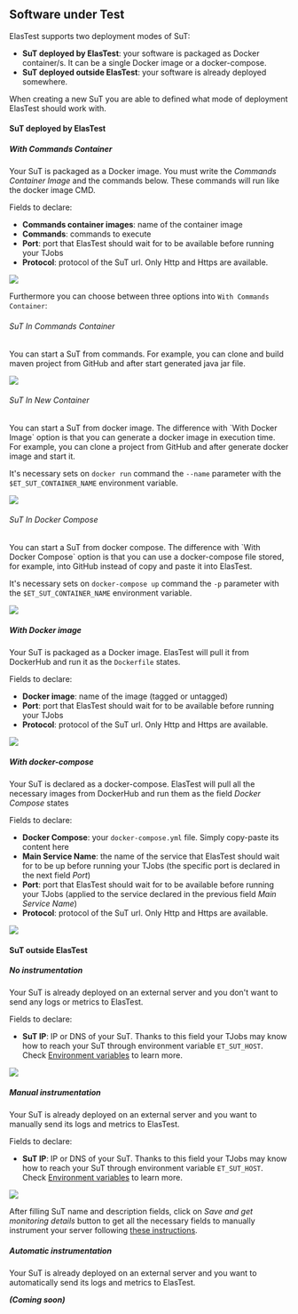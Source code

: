 <div class="range range-xs-left">
<div class="cell-xs-10 cell-lg-6 text-md-left inset-md-right-80 cell-lg-push-1 offset-top-50 offset-lg-top-0">
<h2 id="content" class="h1">Software under Test</h2>
<div class="offset-top-30 offset-md-top-50">
</div>
</div>
</div>

ElasTest supports two deployment modes of SuT:

- **SuT deployed by ElasTest**: your software is packaged as Docker container/s. It can be a single Docker image or a docker-compose.
- **SuT deployed outside ElasTest**: your software is already deployed somewhere.

When creating a new SuT you are able to defined what mode of deployment ElasTest should work with.

<h4 class="holder-subtitle link-top">SuT deployed by ElasTest</h4>

<h5 class="small-subtitle">With Commands Container</h5>

Your SuT is packaged as a Docker image. You must write the *Commands Container Image* and the commands below. These commands will run like the docker image CMD.

Fields to declare:

- **Commands container images**: name of the container image
- **Commands**: commands to execute
- **Port**: port that ElasTest should wait for to be available before running your TJobs
- **Protocol**: protocol of the SuT url. Only Http and Https are available.

<p></p>
<div class="docs-gallery inline-block">
    <a data-fancybox="gallery-1" href="/docs/testing/images/docker_image.png"><img class="img-responsive img-wellcome" src="/docs/testing/images/commands_container.png"/></a>
</div>

Furthermore you can choose between three options into `With Commands Container`:

<h6 class="small-subtitle">SuT In Commands Container</h6>
You can start a SuT from commands. For example, you can clone and build maven project from GitHub and after start generated java jar file.

<p></p>
<div class="docs-gallery inline-block">
    <a data-fancybox="gallery-1" href="/docs/testing/images/sut_in_commands_container.png"><img class="img-responsive img-wellcome" src="/docs/testing/images/sut_in_commands_container.png"/></a>
</div>


<h6 class="small-subtitle">SuT In New Container</h6>
You can start a SuT from docker image. The difference with `With Docker Image` option is that you can generate a docker image in execution time. For example, you can clone a project from GitHub and after generate docker image and start it.

It's necessary sets on `docker run` command the `--name` parameter with the `$ET_SUT_CONTAINER_NAME` environment variable.

<p></p>
<div class="docs-gallery inline-block">
    <a data-fancybox="gallery-1" href="/docs/testing/images/sut_in_new_container.png"><img class="img-responsive img-wellcome" src="/docs/testing/images/sut_in_new_container.png"/></a>
</div>


<h6 class="small-subtitle">SuT In Docker Compose</h6>
You can start a SuT from docker compose. The difference with `With Docker Compose` option is that you can use a docker-compose file stored, for example, into GitHub instead of copy and paste it into ElasTest.

It's necessary sets on `docker-compose up` command the `-p` parameter with the `$ET_SUT_CONTAINER_NAME` environment variable.

<p></p>
<div class="docs-gallery inline-block">
    <a data-fancybox="gallery-1" href="/docs/testing/images/sut_in_docker_compose.png"><img class="img-responsive img-wellcome" src="/docs/testing/images/sut_in_docker_compose.png"/></a>
</div>



<h5 class="small-subtitle">With Docker image</h5>

Your SuT is packaged as a Docker image. ElasTest will pull it from DockerHub and run it as the `Dockerfile` states.

Fields to declare:

- **Docker image**: name of the image (tagged or untagged)
- **Port**: port that ElasTest should wait for to be available before running your TJobs
- **Protocol**: protocol of the SuT url. Only Http and Https are available.

<p></p>
<div class="docs-gallery inline-block">
    <a data-fancybox="gallery-1" href="/docs/testing/images/docker_image.png"><img class="img-responsive img-wellcome" src="/docs/testing/images/docker_image.png"/></a>
</div>

<h5 class="small-subtitle">With docker-compose</h5>

Your SuT is declared as a docker-compose. ElasTest will pull all the necessary images from DockerHub and run them as the field _Docker Compose_ states

Fields to declare:

- **Docker Compose**: your `docker-compose.yml` file. Simply copy-paste its content here
- **Main Service Name**: the name of the service that ElasTest should wait for to be up before running your TJobs (the specific port is declared in the next field _Port_)
- **Port**: port that ElasTest should wait for to be available before running your TJobs (applied to the service declared in the previous field _Main Service Name_)
- **Protocol**: protocol of the SuT url. Only Http and Https are available.

<p></p>
<div class="docs-gallery inline-block">
    <a data-fancybox="gallery-1" href="/docs/testing/images/docker_compose.png"><img class="img-responsive img-wellcome" src="/docs/testing/images/docker_compose.png"/></a>
</div>

<h4 class="holder-subtitle link-top">SuT outside ElasTest</h4>

<h5 class="small-subtitle">No instrumentation</h5>

Your SuT is already deployed on an external server and you don't want to send any logs or metrics to ElasTest.

Fields to declare:

- **SuT IP**: IP or DNS of your SuT. Thanks to this field your TJobs may know how to reach your SuT through environment variable `ET_SUT_HOST`. Check [Environment variables](/testing/environment-variables) to learn more.

<p></p>
<div class="docs-gallery inline-block">
    <a data-fancybox="gallery-1" href="/docs/testing/images/no_instrumentation.png"><img class="img-responsive img-wellcome" src="/docs/testing/images/no_instrumentation.png"/></a>
</div>

<h5 class="small-subtitle">Manual instrumentation</h5>

Your SuT is already deployed on an external server and you want to manually send its logs and metrics to ElasTest.

Fields to declare:

- **SuT IP**: IP or DNS of your SuT. Thanks to this field your TJobs may know how to reach your SuT through environment variable `ET_SUT_HOST`. Check [Environment variables](/testing/environment-variables) to learn more.

<p></p>
<div class="docs-gallery inline-block">
    <a data-fancybox="gallery-1" href="/docs/testing/images/manual_instrumentation.png"><img class="img-responsive img-wellcome" src="/docs/testing/images/manual_instrumentation.png"/></a>
</div>

After filling SuT name and description fields, click on _Save and get monitoring details_ button to get all the necessary fields to manually instrument your server following [these instructions]().

<h5 class="small-subtitle">Automatic instrumentation</h5>

Your SuT is already deployed on an external server and you want to automatically send its logs and metrics to ElasTest.

***(Coming soon)***

<script src="//code.jquery.com/jquery-3.2.1.min.js"></script>
<link rel="stylesheet" href="https://cdnjs.cloudflare.com/ajax/libs/fancybox/3.2.5/jquery.fancybox.min.css" />
<script src="https://cdnjs.cloudflare.com/ajax/libs/fancybox/3.2.5/jquery.fancybox.min.js"></script>

<script>
var galleries = $('div.docs-gallery');
for (var i = 1; i <= galleries.length; i++) {
    $().fancybox({
    selector : '[data-fancybox="gallery-' + i + '"]',
    infobar : true,
    arrows : false,
    loop: false,
    protect: true,
    transitionEffect: 'slide',
    buttons : [
        'close'
    ],
    clickOutside : 'close',
    clickSlide   : 'close',
  });
}
</script>
